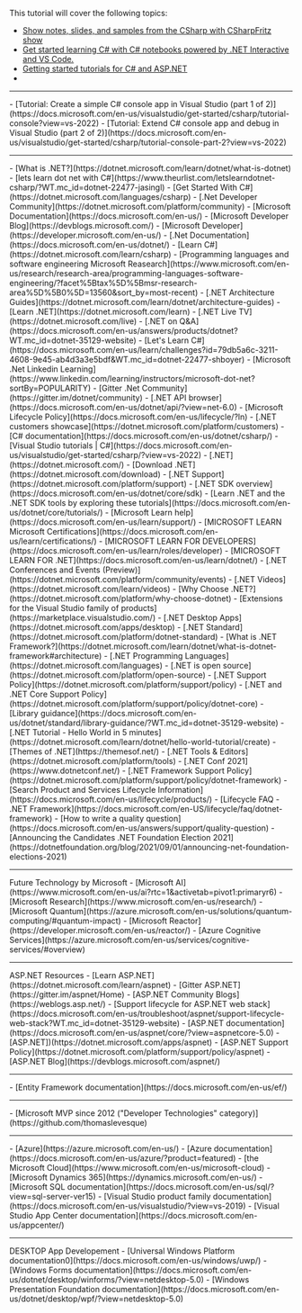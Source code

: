 

This tutorial will cover the following topics:

- [Show notes, slides, and samples from the CSharp with CSharpFritz show](https://github.com/DebasisPaul/csharp_with_csharpfritz)
- [Get started learning C# with C# notebooks powered by .NET Interactive and VS Code.](https://github.com/DebasisPaul/csharp-notebooks)
- [Getting started tutorials for C# and ASP.NET](https://github.com/DebasisPaul/training-tutorials)
- 
<hr>
- [Tutorial: Create a simple C# console app in Visual Studio (part 1 of 2)](https://docs.microsoft.com/en-us/visualstudio/get-started/csharp/tutorial-console?view=vs-2022)
- [Tutorial: Extend C# console app and debug in Visual Studio (part 2 of 2)](https://docs.microsoft.com/en-us/visualstudio/get-started/csharp/tutorial-console-part-2?view=vs-2022)

<hr>
- [What is .NET?](https://dotnet.microsoft.com/learn/dotnet/what-is-dotnet)
- [lets learn dot net with C#](https://www.theurlist.com/letslearndotnet-csharp/?WT.mc_id=dotnet-22477-jasingl)
- [Get Started With C#](https://dotnet.microsoft.com/languages/csharp)
- [.Net Developer Community](https://dotnet.microsoft.com/platform/community)
- [Microsoft Documentation](https://docs.microsoft.com/en-us/)
- [Microsoft Developer Blog](https://devblogs.microsoft.com/)
- [Microsoft Developer](https://developer.microsoft.com/en-us/)
- [.Net Documentation](https://docs.microsoft.com/en-us/dotnet/)
- [Learn C#](https://dotnet.microsoft.com/learn/csharp)
- [Programming languages and software engineering Microsoft Reasearch](https://www.microsoft.com/en-us/research/research-area/programming-languages-software-engineering/?facet%5Btax%5D%5Bmsr-research-area%5D%5B0%5D=13560&sort_by=most-recent)
- [.NET Architecture Guides](https://dotnet.microsoft.com/learn/dotnet/architecture-guides)
- [Learn .NET](https://dotnet.microsoft.com/learn)
- [.NET Live TV](https://dotnet.microsoft.com/live)
- [.NET on Q&A](https://docs.microsoft.com/en-us/answers/products/dotnet?WT.mc_id=dotnet-35129-website)
- [Let's Learn C#](https://docs.microsoft.com/en-us/learn/challenges?id=79db5a6c-3211-4608-9e45-ab4d3a3e5bdf&WT.mc_id=dotnet-22477-shboyer)
- [Microsoft .Net Linkedin Learning](https://www.linkedin.com/learning/instructors/microsoft-dot-net?sortBy=POPULARITY)
- [Gitter .Net Community](https://gitter.im/dotnet/community)
- [.NET API browser](https://docs.microsoft.com/en-us/dotnet/api/?view=net-6.0)
- [Microsoft Lifecycle Policy](https://docs.microsoft.com/en-us/lifecycle/?ln)
- [.NET customers showcase](https://dotnet.microsoft.com/platform/customers)
- [C# documentation](https://docs.microsoft.com/en-us/dotnet/csharp/)
- [Visual Studio tutorials | C#](https://docs.microsoft.com/en-us/visualstudio/get-started/csharp/?view=vs-2022)
- [.NET](https://dotnet.microsoft.com/)
- [Download .NET](https://dotnet.microsoft.com/download)
- [.NET Support](https://dotnet.microsoft.com/platform/support)
- [.NET SDK overview](https://docs.microsoft.com/en-us/dotnet/core/sdk)
- [Learn .NET and the .NET SDK tools by exploring these tutorials](https://docs.microsoft.com/en-us/dotnet/core/tutorials/)
- [Microsoft Learn help](https://docs.microsoft.com/en-us/learn/support/)
- [MICROSOFT LEARN Microsoft Certifications](https://docs.microsoft.com/en-us/learn/certifications/)
- [MICROSOFT LEARN FOR DEVELOPERS](https://docs.microsoft.com/en-us/learn/roles/developer)
- [MICROSOFT LEARN FOR .NET](https://docs.microsoft.com/en-us/learn/dotnet/)
- [.NET Conferences and Events (Preview)](https://dotnet.microsoft.com/platform/community/events)
- [.NET Videos](https://dotnet.microsoft.com/learn/videos)
- [Why Choose .NET?](https://dotnet.microsoft.com/platform/why-choose-dotnet)
- [Extensions for the Visual Studio family of products](https://marketplace.visualstudio.com/)
- [.NET Desktop Apps](https://dotnet.microsoft.com/apps/desktop)
- [.NET Standard](https://dotnet.microsoft.com/platform/dotnet-standard)
- [What is .NET Framework?](https://dotnet.microsoft.com/learn/dotnet/what-is-dotnet-framework#architecture)
- [.NET Programming Languages](https://dotnet.microsoft.com/languages)
- [.NET is open source](https://dotnet.microsoft.com/platform/open-source)
- [.NET Support Policy](https://dotnet.microsoft.com/platform/support/policy)
- [.NET and .NET Core Support Policy](https://dotnet.microsoft.com/platform/support/policy/dotnet-core)
- [Library guidance](https://docs.microsoft.com/en-us/dotnet/standard/library-guidance/?WT.mc_id=dotnet-35129-website)
- [.NET Tutorial - Hello World in 5 minutes](https://dotnet.microsoft.com/learn/dotnet/hello-world-tutorial/create)
- [Themes of .NET](https://themesof.net/)
- [.NET Tools & Editors](https://dotnet.microsoft.com/platform/tools)
- [.NET Conf 2021](https://www.dotnetconf.net/)
- [.NET Framework Support Policy](https://dotnet.microsoft.com/platform/support/policy/dotnet-framework)
- [Search Product and Services Lifecycle Information](https://docs.microsoft.com/en-us/lifecycle/products/)
- [Lifecycle FAQ - .NET Framework](https://docs.microsoft.com/en-US/lifecycle/faq/dotnet-framework)
- [How to write a quality question](https://docs.microsoft.com/en-us/answers/support/quality-question)
- [Announcing the Candidates .NET Foundation Election 2021](https://dotnetfoundation.org/blog/2021/09/01/announcing-net-foundation-elections-2021)


<hr>
Future Technology by Microsoft
- [Microsoft AI](https://www.microsoft.com/en-us/ai?rtc=1&activetab=pivot1:primaryr6)
- [Microsoft Research](https://www.microsoft.com/en-us/research/)
- [Microsoft Quantum](https://azure.microsoft.com/en-us/solutions/quantum-computing/#quantum-impact)
- [Microsoft Reactor](https://developer.microsoft.com/en-us/reactor/)
- [Azure Cognitive Services](https://azure.microsoft.com/en-us/services/cognitive-services/#overview)

<hr>
ASP.NET Resources
- [Learn ASP.NET](https://dotnet.microsoft.com/learn/aspnet)
- [Gitter ASP.NET](https://gitter.im/aspnet/Home)
- [ASP.NET Community Blogs](https://weblogs.asp.net/)
- [Support lifecycle for ASP.NET web stack](https://docs.microsoft.com/en-us/troubleshoot/aspnet/support-lifecycle-web-stack?WT.mc_id=dotnet-35129-website)
- [ASP.NET documentation](https://docs.microsoft.com/en-us/aspnet/core/?view=aspnetcore-5.0)
- [ASP.NET])(https://dotnet.microsoft.com/apps/aspnet)
- [ASP.NET Support Policy](https://dotnet.microsoft.com/platform/support/policy/aspnet)
- [ASP.NET Blog](https://devblogs.microsoft.com/aspnet/)

<hr>
- [Entity Framework documentation](https://docs.microsoft.com/en-us/ef/)

<hr>
- [Microsoft MVP since 2012 ("Developer Technologies" category)](https://github.com/thomaslevesque)
<hr>
- [Azure](https://azure.microsoft.com/en-us/)
- [Azure documentation](https://docs.microsoft.com/en-us/azure/?product=featured)
- [the Microsoft Cloud](https://www.microsoft.com/en-us/microsoft-cloud)
- [Microsoft Dynamics 365](https://dynamics.microsoft.com/en-us/)
- [Microsoft SQL documentation](https://docs.microsoft.com/en-us/sql/?view=sql-server-ver15)
- [Visual Studio product family documentation](https://docs.microsoft.com/en-us/visualstudio/?view=vs-2019)
- [Visual Studio App Center documentation](https://docs.microsoft.com/en-us/appcenter/)
<hr>
DESKTOP App Developement
- [Universal Windows Platform documentation0](https://docs.microsoft.com/en-us/windows/uwp/)
- [Windows Forms documentation](https://docs.microsoft.com/en-us/dotnet/desktop/winforms/?view=netdesktop-5.0)
- [Windows Presentation Foundation documentation](https://docs.microsoft.com/en-us/dotnet/desktop/wpf/?view=netdesktop-5.0)
